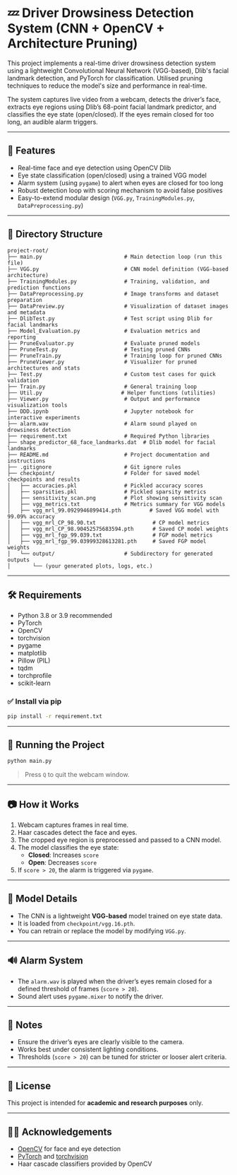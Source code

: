 # 💤 Driver Drowsiness Detection System (CNN + OpenCV + Architecture Pruning)

This project implements a real-time driver drowsiness detection system using a lightweight Convolutional Neural Network (VGG-based), Dlib's facial landmark detection, and PyTorch for classification. Utilised pruning techniques to reduce the model's size and performance in real-time.

The system captures live video from a webcam, detects the driver’s face, extracts eye regions using Dlib’s 68-point facial landmark predictor, and classifies the eye state (open/closed). If the eyes remain closed for too long, an audible alarm triggers.



---

## 🚀 Features

- Real-time face and eye detection using OpenCV Dlib  
- Eye state classification (open/closed) using a trained VGG model  
- Alarm system (using `pygame`) to alert when eyes are closed for too long  
- Robust detection loop with scoring mechanism to avoid false positives  
- Easy-to-extend modular design (`VGG.py`, `TrainingModules.py`, `DataPreprocessing.py`)  

---

## 📁 Directory Structure

```
project-root/
├── main.py                          # Main detection loop (run this file)
├── VGG.py                           # CNN model definition (VGG-based architecture)
├── TrainingModules.py               # Training, validation, and prediction functions
├── DataPreprocessing.py             # Image transforms and dataset preparation
├── DataPreview.py                   # Visualization of dataset images and metadata
├── DlibTest.py                      # Test script using Dlib for facial landmarks
├── Model_Evaluation.py              # Evaluation metrics and reporting
├── PruneEvaluator.py                # Evaluate pruned models
├── PruneTest.py                     # Testing pruned CNNs
├── PruneTrain.py                    # Training loop for pruned CNNs
├── PruneViewer.py                   # Visualizer for pruned architectures and stats
├── Test.py                          # Custom test cases for quick validation
├── Train.py                         # General training loop
├── Util.py                         # Helper functions (utilities)
├── Viewer.py                        # Output and performance visualization tools
├── DDD.ipynb                        # Jupyter notebook for interactive experiments
├── alarm.wav                        # Alarm sound played on drowsiness detection
├── requirement.txt                  # Required Python libraries
├── shape_predictor_68_face_landmarks.dat  # Dlib model for facial landmarks
├── README.md                        # Project documentation and instructions
├── .gitignore                       # Git ignore rules
├── checkpoint/                      # Folder for saved model checkpoints and results
│   ├── accuracies.pkl               # Pickled accuracy scores
│   ├── sparsities.pkl               # Pickled sparsity metrics
│   ├── sensitivity_scan.png         # Plot showing sensitivity scan
│   ├── vgg_metrics.txt              # Metrics summary for VGG models
│   ├── vgg_mrl_99.0929946899414.pth         # Saved VGG model with 99.09% accuracy
│   ├── vgg_mrl_CP_98.90.txt                  # CP model metrics
│   ├── vgg_mrl_CP_98.90452575683594.pth      # Saved CP model weights
│   ├── vgg_mrl_fgp_99.039.txt                # FGP model metrics
│   ├── vgg_mrl_fgp_99.03999328613281.pth     # Saved FGP model weights
│   └── output/                      # Subdirectory for generated outputs
│       └── (your generated plots, logs, etc.)

```

---

## 🛠️ Requirements

- Python 3.8 or 3.9 recommended  
- PyTorch  
- OpenCV  
- torchvision  
- pygame  
- matplotlib  
- Pillow (PIL)  
- tqdm  
- torchprofile  
- scikit-learn  

### ✅ Install via pip

```bash
pip install -r requirement.txt
```

---

## 🧪 Running the Project

```bash
python main.py
```

> Press `Q` to quit the webcam window.

---

## 📷 How it Works

1. Webcam captures frames in real time.  
2. Haar cascades detect the face and eyes.  
3. The cropped eye region is preprocessed and passed to a CNN model.  
4. The model classifies the eye state:  
   - **Closed**: Increases `score`  
   - **Open**: Decreases `score`  
5. If `score > 20`, the alarm is triggered via `pygame`.

---

## 🧠 Model Details

- The CNN is a lightweight **VGG-based** model trained on eye state data.  
- It is loaded from `checkpoint/vgg.16.pth`.  
- You can retrain or replace the model by modifying `VGG.py`.

---

## 🔊 Alarm System

- The `alarm.wav` is played when the driver’s eyes remain closed for a defined threshold of frames (`score > 20`).  
- Sound alert uses `pygame.mixer` to notify the driver.

---

## 📌 Notes

- Ensure the driver’s eyes are clearly visible to the camera.  
- Works best under consistent lighting conditions.  
- Thresholds (`score > 20`) can be tuned for stricter or looser alert criteria.

---

## 🧾 License

This project is intended for **academic and research purposes** only.

---

## 🙋‍♂️ Acknowledgements

- [OpenCV](https://opencv.org/) for face and eye detection  
- [PyTorch](https://pytorch.org/) and [torchvision](https://pytorch.org/vision/stable/index.html)  
- Haar cascade classifiers provided by OpenCV  
